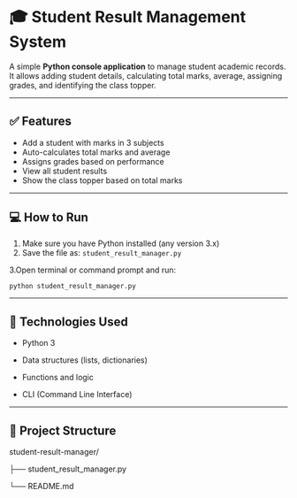 # 🎓 Student Result Management System

A simple **Python console application** to manage student academic records.  
It allows adding student details, calculating total marks, average, assigning grades, and identifying the class topper.

---

## ✅ Features

- Add a student with marks in 3 subjects  
- Auto-calculates total marks and average  
- Assigns grades based on performance  
- View all student results  
- Show the class topper based on total marks

---

## 💻 How to Run

1. Make sure you have Python installed (any version 3.x)
2. Save the file as:
    `student_result_manager.py`
   
 3.Open terminal or command prompt and run:

```bash
python student_result_manager.py
```
---

## 🧠 Technologies Used

- Python 3

- Data structures (lists, dictionaries)

- Functions and logic

- CLI (Command Line Interface)

---

## 📁 Project Structure

student-result-manager/

├── student_result_manager.py

└── README.md

